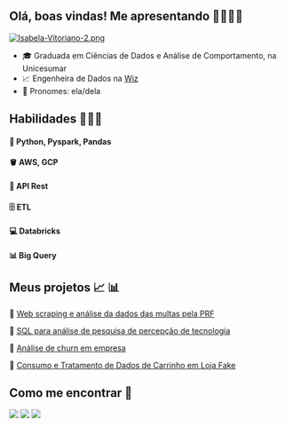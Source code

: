 ## Olá, boas vindas! Me apresentando 👋🏽👩🏽
[![Isabela-Vitoriano-2.png](https://i.postimg.cc/85ZY7Kg3/Isabela-Vitoriano-2.png)](https://postimg.cc/qhCwYGRX)
- 🎓 Graduada em Ciências de Dados e Análise de Comportamento, na Unicesumar
- 📈 Engenheira de Dados na [Wiz](https://wiz.co/)
- 🤗 Pronomes: ela/dela

## Habilidades 👩🏽‍💻
#### 🐍 Python, Pyspark, Pandas
#### 🪣 AWS, GCP
#### 🔎 API Rest
#### 🗄  ETL
#### 💻 Databricks
#### 📊 Big Query



## Meus projetos 📈 📊

:1st_place_medal: [Web scraping e análise da dados das multas pela PRF](https://github.com/isabela-vitoriano/analise_dados_multas_prf)

:1st_place_medal: [SQL para análise de pesquisa de percepção de tecnologia](https://github.com/isabela-vitoriano/analise_pesquisa_tech)

:1st_place_medal: [Análise de churn em empresa](https://github.com/isabela-vitoriano/analise_dados_churn)

:1st_place_medal: [Consumo e Tratamento de Dados de Carrinho em Loja Fake](https://github.com/isabela-vitoriano/tratamento-dados-loja-fake)

## Como me encontrar 🔎

<div> 
  <a href="https://www.linkedin.com/in/isabela-vitoriano/" target="_blank"><img src="https://img.shields.io/badge/LinkedIn-0077B5?style=for-the-badge&logo=linkedin&logoColor=white" target="_blank"></a>
  <a href = "mailto:isabelavitoriano.ss@gmail.com"><img src="https://img.shields.io/badge/-Gmail-%23333?style=for-the-badge&logo=gmail&logoColor=white" target="_blank"></a>
 <a href="https://github.com/isabela-vitoriano" target="_blank"><img src="https://img.shields.io/badge/GitHub-100000?style=for-the-badge&logo=github&logoColor=white" target="_blank"></a>
</div>
